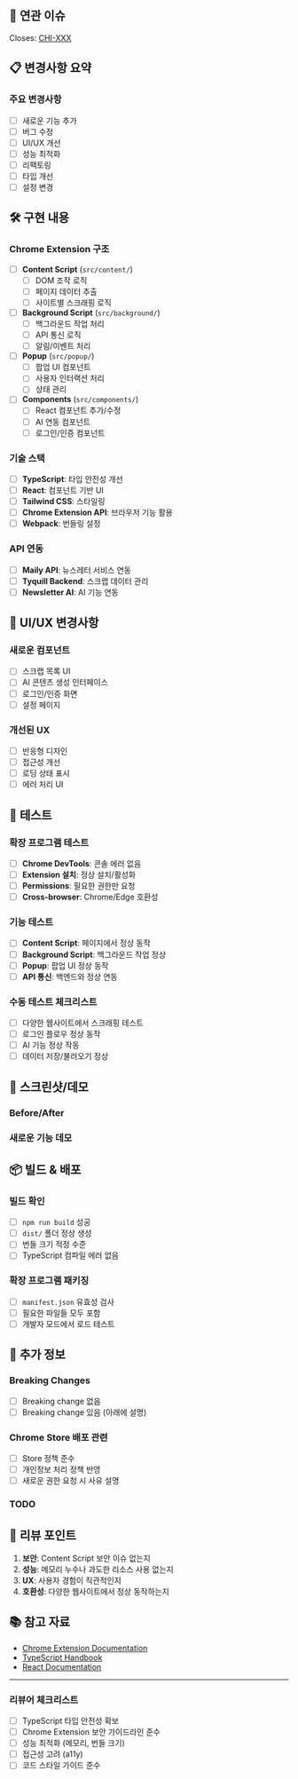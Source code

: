 ## 🔗 연관 이슈
<!-- Linear 이슈를 링크해주세요 -->
Closes: [CHI-XXX](https://linear.app/chill-mato/issue/CHI-XXX/)

## 📋 변경사항 요약
<!-- 이 PR에서 무엇을 변경했는지 간단히 설명해주세요 -->

### 주요 변경사항
- [ ] 새로운 기능 추가
- [ ] 버그 수정
- [ ] UI/UX 개선
- [ ] 성능 최적화
- [ ] 리팩토링
- [ ] 타입 개선
- [ ] 설정 변경

## 🛠 구현 내용

### Chrome Extension 구조
- [ ] **Content Script** (`src/content/`)
  - [ ] DOM 조작 로직
  - [ ] 페이지 데이터 추출
  - [ ] 사이트별 스크래핑 로직

- [ ] **Background Script** (`src/background/`)
  - [ ] 백그라운드 작업 처리
  - [ ] API 통신 로직
  - [ ] 알림/이벤트 처리

- [ ] **Popup** (`src/popup/`)
  - [ ] 팝업 UI 컴포넌트
  - [ ] 사용자 인터랙션 처리
  - [ ] 상태 관리

- [ ] **Components** (`src/components/`)
  - [ ] React 컴포넌트 추가/수정
  - [ ] AI 연동 컴포넌트
  - [ ] 로그인/인증 컴포넌트

### 기술 스택
- [ ] **TypeScript**: 타입 안전성 개선
- [ ] **React**: 컴포넌트 기반 UI
- [ ] **Tailwind CSS**: 스타일링
- [ ] **Chrome Extension API**: 브라우저 기능 활용
- [ ] **Webpack**: 번들링 설정

### API 연동
- [ ] **Maily API**: 뉴스레터 서비스 연동
- [ ] **Tyquill Backend**: 스크랩 데이터 관리
- [ ] **Newsletter AI**: AI 기능 연동

## 🎨 UI/UX 변경사항
### 새로운 컴포넌트
- [ ] 스크랩 목록 UI
- [ ] AI 콘텐츠 생성 인터페이스
- [ ] 로그인/인증 화면
- [ ] 설정 페이지

### 개선된 UX
- [ ] 반응형 디자인
- [ ] 접근성 개선
- [ ] 로딩 상태 표시
- [ ] 에러 처리 UI

## 🧪 테스트
### 확장 프로그램 테스트
- [ ] **Chrome DevTools**: 콘솔 에러 없음
- [ ] **Extension 설치**: 정상 설치/활성화
- [ ] **Permissions**: 필요한 권한만 요청
- [ ] **Cross-browser**: Chrome/Edge 호환성

### 기능 테스트
- [ ] **Content Script**: 페이지에서 정상 동작
- [ ] **Background Script**: 백그라운드 작업 정상
- [ ] **Popup**: 팝업 UI 정상 동작
- [ ] **API 통신**: 백엔드와 정상 연동

### 수동 테스트 체크리스트
- [ ] 다양한 웹사이트에서 스크래핑 테스트
- [ ] 로그인 플로우 정상 동작
- [ ] AI 기능 정상 작동
- [ ] 데이터 저장/불러오기 정상

## 📸 스크린샷/데모
<!-- 새로운 UI나 기능이 있다면 스크린샷을 첨부해주세요 -->
### Before/After
<!-- 기존 UI와 비교 스크린샷 -->

### 새로운 기능 데모
<!-- GIF나 스크린샷으로 기능 시연 -->

## 📦 빌드 & 배포
### 빌드 확인
- [ ] `npm run build` 성공
- [ ] `dist/` 폴더 정상 생성
- [ ] 번들 크기 적정 수준
- [ ] TypeScript 컴파일 에러 없음

### 확장 프로그램 패키징
- [ ] `manifest.json` 유효성 검사
- [ ] 필요한 파일들 모두 포함
- [ ] 개발자 모드에서 로드 테스트

## 📝 추가 정보
### Breaking Changes
- [ ] Breaking change 없음
- [ ] Breaking change 있음 (아래에 설명)

<!-- Breaking change가 있다면 설명해주세요 -->

### Chrome Store 배포 관련
- [ ] Store 정책 준수
- [ ] 개인정보 처리 정책 반영
- [ ] 새로운 권한 요청 시 사유 설명

### TODO
<!-- 향후 작업이 필요한 부분이 있다면 -->

## 👀 리뷰 포인트
<!-- 리뷰어가 특별히 봐줬으면 하는 부분이 있다면 -->
1. **보안**: Content Script 보안 이슈 없는지
2. **성능**: 메모리 누수나 과도한 리소스 사용 없는지
3. **UX**: 사용자 경험이 직관적인지
4. **호환성**: 다양한 웹사이트에서 정상 동작하는지

## 📚 참고 자료
<!-- 관련 문서나 참고한 자료가 있다면 -->
- [Chrome Extension Documentation](https://developer.chrome.com/docs/extensions/)
- [TypeScript Handbook](https://www.typescriptlang.org/docs/)
- [React Documentation](https://react.dev/)

---
### 리뷰어 체크리스트
- [ ] TypeScript 타입 안전성 확보
- [ ] Chrome Extension 보안 가이드라인 준수
- [ ] 성능 최적화 (메모리, 번들 크기)
- [ ] 접근성 고려 (a11y)
- [ ] 코드 스타일 가이드 준수 